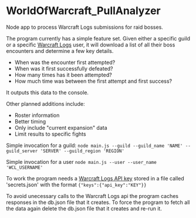 # WorldOfWarcraft_PullAnalyzer
Node app to process Warcraft Logs submissions for raid bosses. 

The program currently has a simple feature set. Given either a specific guild or a specific [Warcraft Logs](https://www.warcraftlogs.com) user, it will download a list of all their boss encounters and determine a few key details.
* When was the encounter first attempted?
* When was it first successfully defeated?
* How many times has it been attempted?
* How much time was between the first attempt and first success?

It outputs this data to the console.

Other planned additions include:
* Roster information
* Better timing
* Only include "current expansion" data
* Limit results to specific fights

Simple invocation for a guild:
`node main.js --guild --guild_name 'NAME' --guild_server 'SERVER' --guild_region 'REGION'`

Simple invocation for a user
`node main.js --user --user_name 'WCL_USERNAME'`

To work the program needs a [Warcraft Logs API key](https://www.warcraftlogs.com/api/docs) stored in a file called 'secrets.json' with the format
`{"keys":{"api_key":"KEY"}}`

To avoid unecessary calls to the Warcraft Logs api the program caches responses in the db.json file that it creates. To force the program to fetch all the data again delete the db.json file that it creates and re-run it.